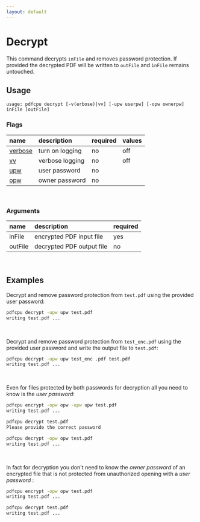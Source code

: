 ```yaml
---
layout: default
---
```


# Decrypt

This command decrypts `inFile` and removes password protection. If provided the decrypted PDF will be written to `outFile` and `ìnFile` remains untouched.

## Usage

```
usage: pdfcpu decrypt [-v(erbose)|vv] [-upw userpw] [-opw ownerpw] inFile [outFile]
```

### Flags

| name                             | description     | required | values
|:---------------------------------|:----------------|:---------|:------
| [verbose](../getting_started.md) | turn on logging | no       | off
| [vv](../getting_started.md)      | verbose logging | no       | off
| [upw](../getting_started.md)     | user password   | no
| [opw](../getting_started.md)     | owner password  | no

<br>

### Arguments

| name         | description         | required
|:-------------|:--------------------|:--------
| inFile       | encrypted PDF input file      | yes
| outFile      | decrypted PDF output file     | no

<br>

## Examples

Decrypt and remove password protection from `test.pdf` using the provided user password:
```sh
pdfcpu decrypt -upw upw test.pdf
writing test.pdf ...
```
<br>

Decrypt and remove password protection from `test_enc.pdf` using the provided user password and write the output file to `test.pdf`:
```sh
pdfcpu decrypt -upw upw test_enc .pdf test.pdf
writing test.pdf ...
```

<br>

Even for files protected by both passwords for decryption all you need to know  is the *user password*:

```sh
pdfcpu encrypt -opw opw -upw upw test.pdf
writing test.pdf ...

pdfcpu decrypt test.pdf
Please provide the correct password

pdfcpu decrypt -opw opw test.pdf
writing test.pdf ...
```

<br>

In fact for decryption you don't need to know the *owner password* of an encrypted file that is not protected from unauthorized opening with a *user password* :
```sh
pdfcpu encrypt -opw opw test.pdf
writing test.pdf ...

pdfcpu decrypt test.pdf 
writing test.pdf ...
```